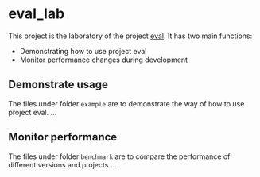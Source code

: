 # eval_lab

This project is the laboratory of the project [eval](https://github.com/onheap/eval). It has two main functions:
* Demonstrating how to use project eval
* Monitor performance changes during development



## Demonstrate usage
The files under folder `example` are to demonstrate the way of how to use project eval.
...


## Monitor performance
The files under folder `benchmark` are to compare the performance of different versions and projects
...

